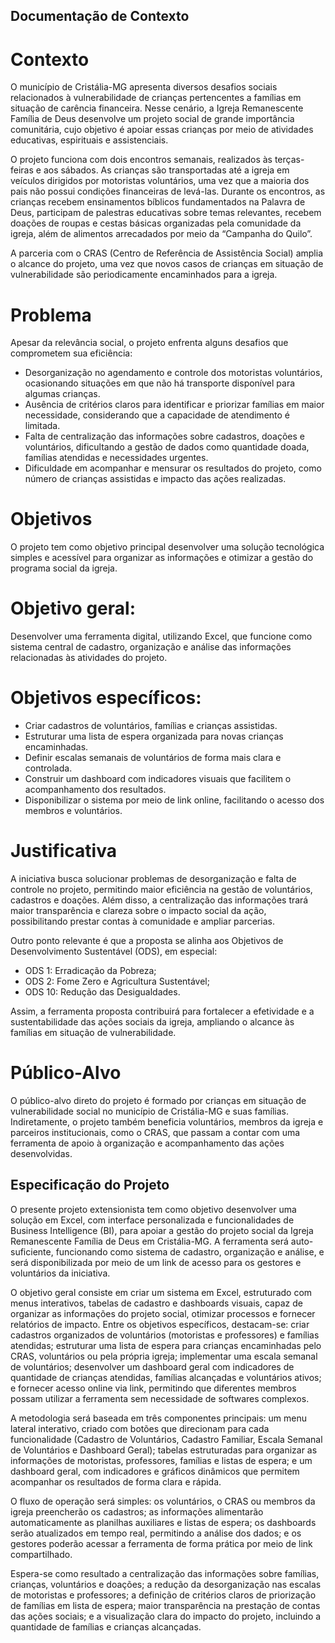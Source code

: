 ## Documentação de Contexto

# Contexto

O município de Cristália-MG apresenta diversos desafios sociais relacionados à vulnerabilidade de crianças pertencentes a famílias em situação de carência financeira. Nesse cenário, a Igreja Remanescente Família de Deus desenvolve um projeto social de grande importância comunitária, cujo objetivo é apoiar essas crianças por meio de atividades educativas, espirituais e assistenciais.

O projeto funciona com dois encontros semanais, realizados às terças-feiras e aos sábados. As crianças são transportadas até a igreja em veículos dirigidos por motoristas voluntários, uma vez que a maioria dos pais não possui condições financeiras de levá-las. Durante os encontros, as crianças recebem ensinamentos bíblicos fundamentados na Palavra de Deus, participam de palestras educativas sobre temas relevantes, recebem doações de roupas e cestas básicas organizadas pela comunidade da igreja, além de alimentos arrecadados por meio da “Campanha do Quilo”.

A parceria com o CRAS (Centro de Referência de Assistência Social) amplia o alcance do projeto, uma vez que novos casos de crianças em situação de vulnerabilidade são periodicamente encaminhados para a igreja.

# Problema

Apesar da relevância social, o projeto enfrenta alguns desafios que comprometem sua eficiência:

* Desorganização no agendamento e controle dos motoristas voluntários, ocasionando situações em que não há transporte disponível para algumas crianças.
* Ausência de critérios claros para identificar e priorizar famílias em maior necessidade, considerando que a capacidade de atendimento é limitada.
* Falta de centralização das informações sobre cadastros, doações e voluntários, dificultando a gestão de dados como quantidade doada, famílias atendidas e necessidades urgentes.
* Dificuldade em acompanhar e mensurar os resultados do projeto, como número de crianças assistidas e impacto das ações realizadas.

# Objetivos

O projeto tem como objetivo principal desenvolver uma solução tecnológica simples e acessível para organizar as informações e otimizar a gestão do programa social da igreja.

# Objetivo geral:

Desenvolver uma ferramenta digital, utilizando Excel, que funcione como sistema central de cadastro, organização e análise das informações relacionadas às atividades do projeto.

# Objetivos específicos:

* Criar cadastros de voluntários, famílias e crianças assistidas.
* Estruturar uma lista de espera organizada para novas crianças encaminhadas.
* Definir escalas semanais de voluntários de forma mais clara e controlada.
* Construir um dashboard com indicadores visuais que facilitem o acompanhamento dos resultados.
* Disponibilizar o sistema por meio de link online, facilitando o acesso dos membros e voluntários.

# Justificativa

A iniciativa busca solucionar problemas de desorganização e falta de controle no projeto, permitindo maior eficiência na gestão de voluntários, cadastros e doações. Além disso, a centralização das informações trará maior transparência e clareza sobre o impacto social da ação, possibilitando prestar contas à comunidade e ampliar parcerias.

Outro ponto relevante é que a proposta se alinha aos Objetivos de Desenvolvimento Sustentável (ODS), em especial:

* ODS 1: Erradicação da Pobreza;
* ODS 2: Fome Zero e Agricultura Sustentável;
* ODS 10: Redução das Desigualdades.

Assim, a ferramenta proposta contribuirá para fortalecer a efetividade e a sustentabilidade das ações sociais da igreja, ampliando o alcance às famílias em situação de vulnerabilidade.

# Público-Alvo

O público-alvo direto do projeto é formado por crianças em situação de vulnerabilidade social no município de Cristália-MG e suas famílias. Indiretamente, o projeto também beneficia voluntários, membros da igreja e parceiros institucionais, como o CRAS, que passam a contar com uma ferramenta de apoio à organização e acompanhamento das ações desenvolvidas.
 
## Especificação do Projeto
 
O presente projeto extensionista tem como objetivo desenvolver uma solução em Excel, com interface personalizada e funcionalidades de Business Intelligence (BI), para apoiar a gestão do projeto social da Igreja Remanescente Família de Deus em Cristália-MG. A ferramenta será auto-suficiente, funcionando como sistema de cadastro, organização e análise, e será disponibilizada por meio de um link de acesso para os gestores e voluntários da iniciativa.
 
O objetivo geral consiste em criar um sistema em Excel, estruturado com menus interativos, tabelas de cadastro e dashboards visuais, capaz de organizar as informações do projeto social, otimizar processos e fornecer relatórios de impacto. Entre os objetivos específicos, destacam-se: criar cadastros organizados de voluntários (motoristas e professores) e famílias atendidas; estruturar uma lista de espera para crianças encaminhadas pelo CRAS, voluntários ou pela própria igreja; implementar uma escala semanal de voluntários; desenvolver um dashboard geral com indicadores de quantidade de crianças atendidas, famílias alcançadas e voluntários ativos; e fornecer acesso online via link, permitindo que diferentes membros possam utilizar a ferramenta sem necessidade de softwares complexos.
 
A metodologia será baseada em três componentes principais: um menu lateral interativo, criado com botões que direcionam para cada funcionalidade (Cadastro de Voluntários, Cadastro Familiar, Escala Semanal de Voluntários e Dashboard Geral); tabelas estruturadas para organizar as informações de motoristas, professores, famílias e listas de espera; e um dashboard geral, com indicadores e gráficos dinâmicos que permitem acompanhar os resultados de forma clara e rápida.
 
O fluxo de operação será simples: os voluntários, o CRAS ou membros da igreja preencherão os cadastros; as informações alimentarão automaticamente as planilhas auxiliares e listas de espera; os dashboards serão atualizados em tempo real, permitindo a análise dos dados; e os gestores poderão acessar a ferramenta de forma prática por meio de link compartilhado.
 
Espera-se como resultado a centralização das informações sobre famílias, crianças, voluntários e doações; a redução da desorganização nas escalas de motoristas e professores; a definição de critérios claros de priorização de famílias em lista de espera; maior transparência na prestação de contas das ações sociais; e a visualização clara do impacto do projeto, incluindo a quantidade de famílias e crianças alcançadas.
